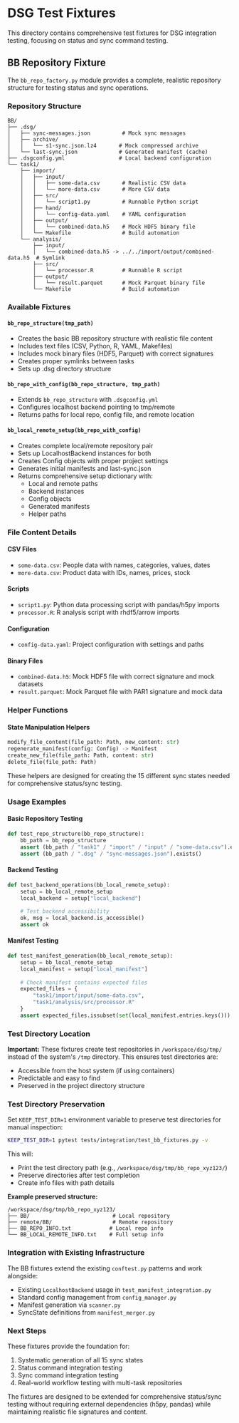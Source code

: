 <!--
Author: PB & Claude
Maintainer: PB
Original date: 2025.06.02
License: (c) HRDAG, 2025, GPL-2 or newer

------
tests/fixtures/README.md
-->

# DSG Test Fixtures

This directory contains comprehensive test fixtures for DSG integration testing, focusing on status and sync command testing.

## BB Repository Fixture

The `bb_repo_factory.py` module provides a complete, realistic repository structure for testing status and sync operations.

### Repository Structure

```
BB/
├── .dsg/
│   ├── sync-messages.json          # Mock sync messages
│   ├── archive/
│   │   └── s1-sync.json.lz4       # Mock compressed archive
│   └── last-sync.json             # Generated manifest (cache)
├── .dsgconfig.yml                 # Local backend configuration
└── task1/
    ├── import/
    │   ├── input/
    │   │   ├── some-data.csv       # Realistic CSV data
    │   │   └── more-data.csv       # More CSV data
    │   ├── src/
    │   │   └── script1.py          # Runnable Python script
    │   ├── hand/
    │   │   └── config-data.yaml    # YAML configuration
    │   ├── output/
    │   │   └── combined-data.h5    # Mock HDF5 binary file
    │   └── Makefile                # Build automation
    └── analysis/
        ├── input/
        │   └── combined-data.h5 -> ../../import/output/combined-data.h5  # Symlink
        ├── src/
        │   └── processor.R         # Runnable R script
        ├── output/
        │   └── result.parquet      # Mock Parquet binary file
        └── Makefile                # Build automation
```

### Available Fixtures

#### `bb_repo_structure(tmp_path)`
- Creates the basic BB repository structure with realistic file content
- Includes text files (CSV, Python, R, YAML, Makefiles)
- Includes mock binary files (HDF5, Parquet) with correct signatures
- Creates proper symlinks between tasks
- Sets up .dsg directory structure

#### `bb_repo_with_config(bb_repo_structure, tmp_path)`
- Extends `bb_repo_structure` with `.dsgconfig.yml`
- Configures localhost backend pointing to tmp/remote
- Returns paths for local repo, config file, and remote location

#### `bb_local_remote_setup(bb_repo_with_config)`
- Creates complete local/remote repository pair
- Sets up LocalhostBackend instances for both
- Creates Config objects with proper project settings
- Generates initial manifests and last-sync.json
- Returns comprehensive setup dictionary with:
  - Local and remote paths
  - Backend instances
  - Config objects
  - Generated manifests
  - Helper paths

### File Content Details

#### CSV Files
- `some-data.csv`: People data with names, categories, values, dates
- `more-data.csv`: Product data with IDs, names, prices, stock

#### Scripts
- `script1.py`: Python data processing script with pandas/h5py imports
- `processor.R`: R analysis script with rhdf5/arrow imports

#### Configuration
- `config-data.yaml`: Project configuration with settings and paths

#### Binary Files
- `combined-data.h5`: Mock HDF5 file with correct signature and mock datasets
- `result.parquet`: Mock Parquet file with PAR1 signature and mock data

### Helper Functions

#### State Manipulation Helpers
```python
modify_file_content(file_path: Path, new_content: str)
regenerate_manifest(config: Config) -> Manifest
create_new_file(file_path: Path, content: str)
delete_file(file_path: Path)
```

These helpers are designed for creating the 15 different sync states needed for comprehensive status/sync testing.

### Usage Examples

#### Basic Repository Testing
```python
def test_repo_structure(bb_repo_structure):
    bb_path = bb_repo_structure
    assert (bb_path / "task1" / "import" / "input" / "some-data.csv").exists()
    assert (bb_path / ".dsg" / "sync-messages.json").exists()
```

#### Backend Testing
```python
def test_backend_operations(bb_local_remote_setup):
    setup = bb_local_remote_setup
    local_backend = setup["local_backend"]
    
    # Test backend accessibility
    ok, msg = local_backend.is_accessible()
    assert ok
```

#### Manifest Testing
```python
def test_manifest_generation(bb_local_remote_setup):
    setup = bb_local_remote_setup
    local_manifest = setup["local_manifest"]
    
    # Check manifest contains expected files
    expected_files = {
        "task1/import/input/some-data.csv",
        "task1/analysis/src/processor.R"
    }
    assert expected_files.issubset(set(local_manifest.entries.keys()))
```

### Test Directory Location

**Important:** These fixtures create test repositories in `/workspace/dsg/tmp/` instead of the system's `/tmp` directory. This ensures test directories are:

- Accessible from the host system (if using containers)
- Predictable and easy to find
- Preserved in the project directory structure

### Test Directory Preservation

Set `KEEP_TEST_DIR=1` environment variable to preserve test directories for manual inspection:

```bash
KEEP_TEST_DIR=1 pytest tests/integration/test_bb_fixtures.py -v
```

This will:
- Print the test directory path (e.g., `/workspace/dsg/tmp/bb_repo_xyz123/`)
- Preserve directories after test completion
- Create info files with path details

**Example preserved structure:**
```
/workspace/dsg/tmp/bb_repo_xyz123/
├── BB/                          # Local repository
├── remote/BB/                   # Remote repository  
├── BB_REPO_INFO.txt            # Local repo info
└── BB_LOCAL_REMOTE_INFO.txt    # Full setup info
```

### Integration with Existing Infrastructure

The BB fixtures extend the existing `conftest.py` patterns and work alongside:
- Existing `LocalhostBackend` usage in `test_manifest_integration.py`
- Standard config management from `config_manager.py`
- Manifest generation via `scanner.py`
- SyncState definitions from `manifest_merger.py`

### Next Steps

These fixtures provide the foundation for:
1. Systematic generation of all 15 sync states
2. Status command integration testing
3. Sync command integration testing
4. Real-world workflow testing with multi-task repositories

The fixtures are designed to be extended for comprehensive status/sync testing without requiring external dependencies (h5py, pandas) while maintaining realistic file signatures and content.